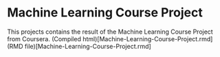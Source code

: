 # Machine Learning Course Project

This projects contains the result of the Machine Learning Course Project from Coursera.
(Compiled html)[Machine-Learning-Course-Project.rmd]
(RMD file)[Machine-Learning-Course-Project.rmd]
